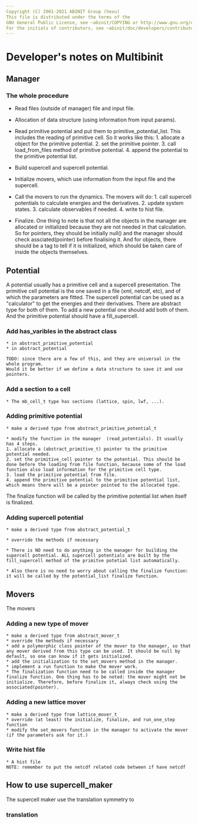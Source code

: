 ```yaml
---
Copyright (C) 2001-2021 ABINIT Group (hexu)
This file is distributed under the terms of the
GNU General Public License, see ~abinit/COPYING or http://www.gnu.org/copyleft/gpl.txt.
For the initials of contributors, see ~abinit/doc/developers/contributors.txt .
---
```


# Developer's notes on Multibinit

## Manager
### The whole procedure
* Read files (outside of manager) file and input file.

* Allocation of data structure (using information from input params). 

* Read primitive potential and put them to primitive_potential_list. This includes the reading of primitive cell. So it works like this: 1. allocate a object for the primitive potential. 2. set the primitive pointer. 3. call load_from_files method of primitive potential. 4. append the potential to the primitive potential list.

* Build supercell and supercell potential. 

* Initialize movers, which use information from the input file and the supercell.

* Call the movers to run the dynamics. The movers will do: 1. call supercell potentials to calculate energies and the derivatives. 2. update system states. 3. calculate observables if needed. 4. write to hist file.

* Finalize. One thing to note is that not all the objects in the manager are allocated or initialized because they are not needed in that calculation. So for pointers, they should be initially null() and the manager should check assciated(pointer) before finalising it.  And for objects, there should be a tag to tell if it is initialized, which should be taken care of inside the objects themselves. 

## Potential
A potential usually has a primitive cell and a supercell presentation.
The primitive cell potential is the one saved in a file (xml, netcdf, etc), and of which the parameters are fitted.
The supercell potential can be used as a "calculator" to get the energies and their derivatives.
There are abstract type for both of them. To add a new potential one should add both of them. And the primitive potential should 
have a fill_supercell.

### Add has_varibles in the abstract class
    * in abstract_primitive_potential 
    * in abstract_potential
    
    TODO: since there are a few of this, and they are universal in the whole program. 
    Would it be better if we define a data structure to save it and use pointers.

### Add a section to a cell
    * The mb_cell_t type has sections (lattice, spin, lwf, ...).

### Adding primitive potential

    * make a derived type from abstract_primitive_potential_t

    * modify the function in the manager  (read_potentials). It usually has 4 steps.
    1. allocate a (abstract_primitive_t) pointer to the primitive potential needed.
    2. set the primitive_cell pointer to the potential. This should be done before the loading from file function, because some of the load function also load information for the primitive cell type.
    3. load the primitive potential from file. 
    4. append the primitive potential to the primitive potential list, which means there will be a pointer pointed to the allocated type.
    
   The finalize function will be called by the primitive potential list when itself is finalized. 

### Adding supercell potential

    * make a derived type from abstract_potential_t 

    * override the methods if necessary

    * There is NO need to do anything in the manager for building the supercell potential. ALL supercell potentials are built by the fill_supercell method of the primitve potetial list automatically.

    * Also there is no need to worry about calling the finalize function: it will be called by the potential_list finalize function. 
    

##  Movers
The movers
### Adding a new type of mover
    * make a derived type from abstract_mover_t
    * override the methods if necessary
    * add a polymorphic class pointer of the mover to the manager, so that any mover derived from this type can be used. It should be null by default, so one can know if it gets initialized.
    * add the initialization to the set_movers method in the manager. 
    * implement a run function to make the mover work. 
    * The finalization function need to be called inside the manager finalize function. One thing has to be noted: the mover might not be initialize. Therefore, before finalize it, always check using the associated(pointer). 

### Adding a new lattice mover
    * make a derived type from lattice_mover_t
    * override (at least) the initialize, finalize, and run_one_step function
    * modify the set_movers function in the manager to activate the mover (if the parameters ask for it.)
    
### Write hist file
    * A hist file 
    NOTE: remember to put the netcdf related code between if have netcdf

## How to use supercell_maker
The supercell maker use the translation symmetry to 
### translation

## 

